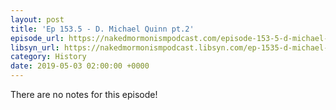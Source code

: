 ```yaml
---
layout: post
title: 'Ep 153.5 - D. Michael Quinn pt.2'
episode_url: https://nakedmormonismpodcast.com/episode-153-5-d-michael-quinn-pt-2/
libsyn_url: https://nakedmormonismpodcast.libsyn.com/ep-1535-d-michael-quinn-pt2
category: History
date: 2019-05-03 02:00:00 +0000
---
```


There are no notes for this episode!
